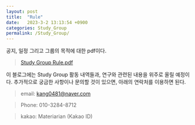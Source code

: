 ```yaml
---
layout: post
title:  "Rule"
date:   2023-3-2 13:13:54 +0900
categories: Study_Group
permalink: /Study_Group/
---
```

공지, 일정 그리고 그룹의 목적에 대한 pdf이다. 
>[Study Group Rule.pdf](https://drive.google.com/file/d/1zZOsN3DLHs14kn_6_sFD2tJGiTbouEz2/view?usp=sharing)

이 블로그에는 Study Group 활동 내역들과, 연구와 관련된 내용을 위주로 올릴 예정이다. 추가적으로 궁금한 사항이나 문의할 것이 있으면, 아래의 연락처를 이용하면 된다.

>email: kang0481@naver.com

>Phone: 010-3284-8712

>kakao: Materiarian (Kakao ID)
